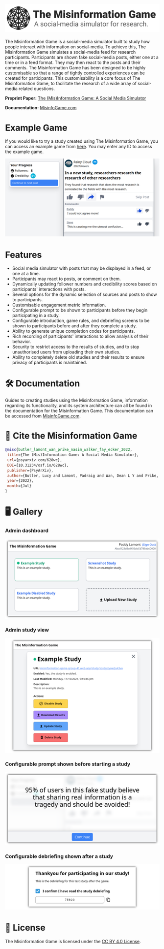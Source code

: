 ![The Misinformation Game](docs/assets/img/banner.png)
------------------------------------------------------

The Misinformation Game is a social-media simulator built to study
how people interact with information on social-media. To achieve
this, The Misinformation Game simulates a social-media feed for
research participants. Participants are shown fake social-media
posts, either one at a time or in a feed format. They may then
react to the posts and their comments. The Misinformation Game has
been designed to be highly customisable so that a range of tightly
controlled experiences can be created for participants. This
customisability is a core focus of The Misinformation Game, to
facilitate the research of a wide array of social-media related
questions.

**Preprint Paper:** [The (Mis)Information Game: A Social Media Simulator](https://psyarxiv.com/628wc/)

**Documentation:** [MisinfoGame.com](https://misinfogame.com)


# Example Game
If you would like to try a study created using
The Misinformation Game, you can access an example game from
[here](https://themisinformationgame.github.io/link/ExampleGame).
You may enter any ID to access the example game.

![Example Game](docs/screenshots/example-game.png)


# Features

- Social media simulator with posts that may be displayed
  in a feed, or one at a time.
- Participants may react to posts, or comment on them.
- Dynamically updating follower numbers and credibility scores
  based on participants' interactions with posts.
- Several options for the dynamic selection of sources and posts
  to show to participants.
- Customisable engagement metric information.
- Configurable prompt to be shown to participants before they
  begin participating in a study.
- Configurable introduction, game rules, and debriefing screens to be shown
  to participants before and after they complete a study.
- Ability to generate unique completion codes for participants.
- Rich recording of participants' interactions to allow analysis of their behavior.
- Security to restrict access to the results of studies, and to
  stop unauthorised users from uploading their own studies.
- Ability to completely delete old studies and their results to
  ensure privacy of participants is maintained.


# 🛠️ Documentation

Guides to creating studies using the Misinformation Game, information regarding its
functionality, and its system architecture can all be found in the documentation
for the Misinformation Game. This documentation can be accessed from
[MisinfoGame.com](https://misinfogame.com).


# 📖 Cite the Misinformation Game
```bibtex
@misc{butler_lamont_wan_prike_nasim_walker_fay_ecker_2022,
 title={The (Mis)Information Game: A Social Media Simulator},
 url={psyarxiv.com/628wc},
 DOI={10.31234/osf.io/628wc},
 publisher={PsyArXiv},
 author={Butler, Lucy and Lamont, Padraig and Wan, Dean L Y and Prike, Toby and Nasim, Mehwish and Walker, Bradley and Fay, Nicolas and Ecker, Ullrich K H},
 year={2022},
 month={Jul}
}
```


# 🖥️ Gallery

### Admin dashboard

![Example Admin Dashboard](docs/screenshots/example-admin-dashboard.png)

### Admin study view

![Example Admin Study View](docs/screenshots/example-admin-study.png)

### Configurable prompt shown before starting a study

![Example Study Prompt](docs/screenshots/example-prompt.png)

### Configurable debriefing shown after a study

![Example Study Debriefing](docs/screenshots/example-debriefing.png)


# 📝 License
The Misinformation Game is licensed under the
[CC BY 4.0 License](LICENSE.txt).
